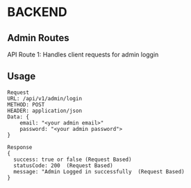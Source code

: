 # BACKEND
## Admin Routes

API Route 1: Handles client requests for admin loggin 
## Usage
``` base
Request
URL: /api/v1/admin/login
METHOD: POST
HEADER: application/json
Data: {
    email: "<your admin email>"
    password: "<your admin password">
}

Response
{
  success: true or false (Request Based)
  statusCode: 200  (Request Based)
  message: "Admin Logged in successfully  (Request Based)
}
```

